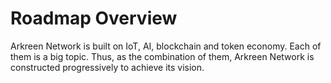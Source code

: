 # Roadmap Overview

Arkreen Network is built on IoT, AI, blockchain and token economy. Each of them is a big topic. Thus, as the combination of them, Arkreen Network is constructed progressively to achieve its vision.



